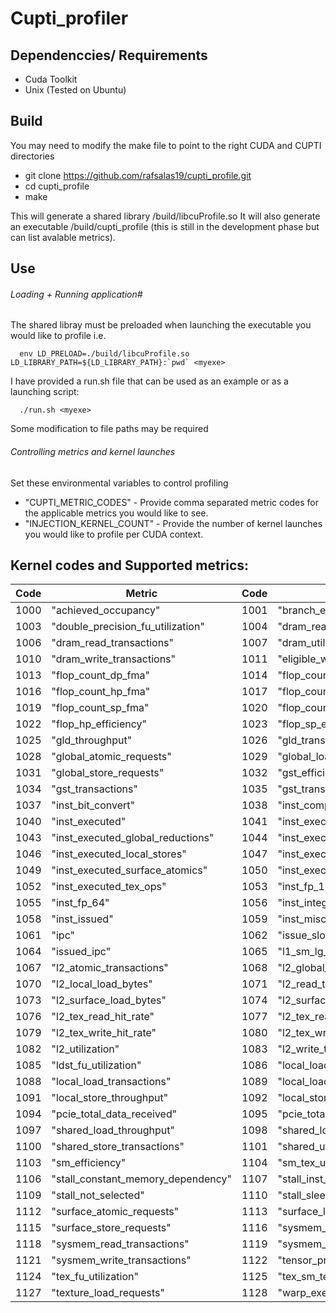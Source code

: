 # Cupti_profiler

## Dependenccies/ Requirements 
- Cuda Toolkit
- Unix (Tested on Ubuntu)

## Build
You may need to modify the make file to point to the right CUDA and CUPTI directories

- git clone https://github.com/rafsalas19/cupti_profile.git
- cd cupti_profile
- make

This will generate a shared library /build/libcuProfile.so 
It will also generate an executable /build/cupti_profile (this is still in the development phase but can list avalable metrics).

## Use

###### Loading + Running application#
The shared libray must be preloaded when launching the executable you would like to profile i.e.  
      
      env LD_PRELOAD=./build/libcuProfile.so LD_LIBRARY_PATH=${LD_LIBRARY_PATH}:`pwd` <myexe>
      
I have provided a run.sh file that can be used as an example or as a launching script:

      ./run.sh <myexe>
Some modification to file paths may be required

###### Controlling metrics and kernel launches
Set these environmental variables to control profiling
- "CUPTI_METRIC_CODES" - Provide comma separated metric codes for the applicable metrics you would like to see.
- "INJECTION_KERNEL_COUNT" - Provide the number of kernel launches you would like to profile per CUDA context.



## Kernel codes and Supported metrics:
| Code         | Metric    | Code       | Metric     |  Code      | Metric     |
|--------------|-----------|------------|------------|------------|------------|
|1000|"achieved_occupancy"|1001|"branch_efficiency"|1002|"cf_executed"|
|1003|"double_precision_fu_utilization"|1004|"dram_read_bytes"|1005|"dram_read_throughput"|
|1006|"dram_read_transactions"|1007|"dram_utilization"|1008|"dram_write_bytes"|1009|"dram_write_throughput"|
|1010|"dram_write_transactions"|1011|"eligible_warps_per_cycle"|1012|"flop_count_dp_add"|
|1013|"flop_count_dp_fma"|1014|"flop_count_dp_mul"|1015|"flop_count_hp_add"|
|1016|"flop_count_hp_fma"|1017|"flop_count_hp_mul"|1018|"flop_count_sp_add"|
|1019|"flop_count_sp_fma"|1020|"flop_count_sp_mul"|1021|"flop_dp_efficiency"|
|1022|"flop_hp_efficiency"|1023|"flop_sp_efficiency"|1024|"gld_efficiency"|
|1025|"gld_throughput"|1026|"gld_transactions"|1027|"gld_transactions_per_request"|
|1028|"global_atomic_requests"|1029|"global_load_requests"|1030|"global_reduction_requests"|
|1031|"global_store_requests"|1032|"gst_efficiency"|1033|"gst_throughput"|
|1034|"gst_transactions"|1035|"gst_transactions_per_request"|1036|"half_precision_fu_utilization"|
|1037|"inst_bit_convert"|1038|"inst_compute_ld_st"|1039|"inst_control"|
|1040|"inst_executed"|1041|"inst_executed_global_atomics"|1042|"inst_executed_global_loads"|
|1043|"inst_executed_global_reductions"|1044|"inst_executed_global_stores"|1045|"inst_executed_local_loads"|
|1046|"inst_executed_local_stores"|1047|"inst_executed_shared_loads"|1048|"inst_executed_shared_stores"|
|1049|"inst_executed_surface_atomics"|1050|"inst_executed_surface_reductions"|1051|"inst_executed_surface_stores"|
|1052|"inst_executed_tex_ops"|1053|"inst_fp_16"|1054|"inst_fp_32"|
|1055|"inst_fp_64"|1056|"inst_integer"|1057|"inst_inter_thread_communication"|
|1058|"inst_issued"|1059|"inst_misc"|1060|"inst_per_warp"|
|1061|"ipc"|1062|"issue_slot_utilization"|1063|"issue_slots"|
|1064|"issued_ipc"|1065|"l1_sm_lg_utilization"|1066|"l2_atomic_throughput"|
|1067|"l2_atomic_transactions"|1068|"l2_global_atomic_store_bytes"|1069|"l2_global_load_bytes"|
|1070|"l2_local_load_bytes"|1071|"l2_read_throughput"|1072|"l2_read_transactions"|
|1073|"l2_surface_load_bytes"|1074|"l2_surface_store_bytes"|1075|"l2_tex_hit_rate"|
|1076|"l2_tex_read_hit_rate"|1077|"l2_tex_read_throughput"|1078|"l2_tex_read_transactions"|
|1079|"l2_tex_write_hit_rate"|1080|"l2_tex_write_throughput"|1081|"l2_tex_write_transactions"|
|1082|"l2_utilization"|1083|"l2_write_throughput"|1084|"l2_write_transactions"|
|1085|"ldst_fu_utilization"|1086|"local_load_requests"|1087|"local_load_throughput"|
|1088|"local_load_transactions"|1089|"local_load_transactions_per_request"|1090|"local_store_requests"|
|1091|"local_store_throughput"|1092|"local_store_transactions"|1093|"local_store_transactions_per_request"|
|1094|"pcie_total_data_received"|1095|"pcie_total_data_transmitted"|1096|"shared_efficiency"|
|1097|"shared_load_throughput"|1098|"shared_load_transactions"|1099|"shared_store_throughput"|
|1100|"shared_store_transactions"|1101|"shared_utilization"|1102|"single_precision_fu_utilization"|
|1103|"sm_efficiency"|1104|"sm_tex_utilization"|1105|"special_fu_utilization"|
|1106|"stall_constant_memory_dependency"|1107|"stall_inst_fetch"|1108|"stall_memory_dependency"|
|1109|"stall_not_selected"|1110|"stall_sleeping"|1111|"stall_texture"|
|1112|"surface_atomic_requests"|1113|"surface_load_requests"|1114|"surface_reduction_requests"|
|1115|"surface_store_requests"|1116|"sysmem_read_bytes"|1117|"sysmem_read_throughput"|
|1118|"sysmem_read_transactions"|1119|"sysmem_write_bytes"|1120|"sysmem_write_throughput"|
|1121|"sysmem_write_transactions"|1122|"tensor_precision_fu_utilization"|1123|"tex_cache_hit_rate"|
|1124|"tex_fu_utilization"|1125|"tex_sm_tex_utilization"|1126|"tex_sm_utilization"|
|1127|"texture_load_requests"|1128|"warp_execution_efficiency"|1129|"warp_nonpred_execution_efficiency"	

